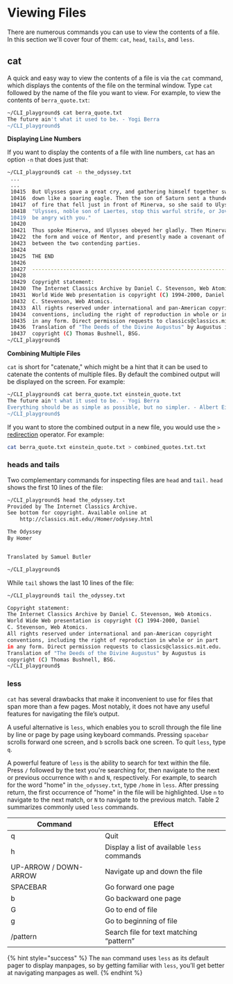 # Viewing Files

There are numerous commands you can use to view the contents of a file. In this section we'll cover four of them: `cat`, `head`, `tails`, and `less`.&#x20;

## cat

A quick and easy way to view the contents of a file is via the `cat` command, which displays the contents of the file on the terminal window. Type `cat` followed by the name of the file you want to view. For example, to view the contents of `berra_quote.txt`:

```bash
~/CLI_playground$ cat berra_quote.txt
The future ain't what it used to be. - Yogi Berra
~/CLI_playground$
```

**Displaying Line Numbers**

If you want to display the contents of a file with line numbers, `cat` has an option `-n` that does just that:

```bash
~/CLI_playground$ cat -n the_odyssey.txt
 ...
 ...
 10415	But Ulysses gave a great cry, and gathering himself together swooped
 10416	down like a soaring eagle. Then the son of Saturn sent a thunderbolt
 10417	of fire that fell just in front of Minerva, so she said to Ulysses,
 10418	"Ulysses, noble son of Laertes, stop this warful strife, or Jove will
 10419	be angry with you." 
 10420	
 10421	Thus spoke Minerva, and Ulysses obeyed her gladly. Then Minerva assumed
 10422	the form and voice of Mentor, and presently made a covenant of peace
 10423	between the two contending parties. 
 10424	
 10425	THE END
 10426	
 10427	----------------------------------------------------------------------
 10428	
 10429	Copyright statement:
 10430	The Internet Classics Archive by Daniel C. Stevenson, Web Atomics.
 10431	World Wide Web presentation is copyright (C) 1994-2000, Daniel
 10432	C. Stevenson, Web Atomics.
 10433	All rights reserved under international and pan-American copyright
 10434	conventions, including the right of reproduction in whole or in part
 10435	in any form. Direct permission requests to classics@classics.mit.edu.
 10436	Translation of "The Deeds of the Divine Augustus" by Augustus is
 10437	copyright (C) Thomas Bushnell, BSG.
~/CLI_playground$
```

**Combining Multiple Files**

`cat` is short for "catenate," which might be a hint that it can be used to catenate the contents of multiple files. By default the combined output will be displayed on the screen. For example:

```bash
~/CLI_playground$ cat berra_quote.txt einstein_quote.txt
The future ain't what it used to be. - Yogi Berra
Everything should be as simple as possible, but no simpler. - Albert Einstein
~/CLI_playground$
```

If you want to store the combined output in a new file, you would use the `>` [redirection](../redirection-and-piping.md) operator. For example:&#x20;

```bash
cat berra_quote.txt einstein_quote.txt > combined_quotes.txt.txt
```

### heads and tails

Two complementary commands for inspecting files are `head` and `tail.` `head` shows the first 10 lines of the file:

```bash
~/CLI_playground$ head the_odyssey.txt 
Provided by The Internet Classics Archive.
See bottom for copyright. Available online at
    http://classics.mit.edu//Homer/odyssey.html

The Odyssey
By Homer


Translated by Samuel Butler

~/CLI_playground$ 
```

While `tail` shows the last 10 lines of the file:

```bash
~/CLI_playground$ tail the_odyssey.txt 

Copyright statement:
The Internet Classics Archive by Daniel C. Stevenson, Web Atomics.
World Wide Web presentation is copyright (C) 1994-2000, Daniel
C. Stevenson, Web Atomics.
All rights reserved under international and pan-American copyright
conventions, including the right of reproduction in whole or in part
in any form. Direct permission requests to classics@classics.mit.edu.
Translation of "The Deeds of the Divine Augustus" by Augustus is
copyright (C) Thomas Bushnell, BSG.
~/CLI_playground$
```

### less

`cat` has several drawbacks that make it inconvenient to use for files that span more than a few pages. Most notably, it does not have any useful features for navigating the file’s output.&#x20;

A useful alternative is `less`, which enables you to scroll through the file line by line or page by page using keyboard commands. Pressing `spacebar` scrolls forward one screen, and `b` scrolls back one screen. To quit `less`, type `q`.

A powerful feature of `less` is the ability to search for text within the file. Press `/` followed by the text you're searching for, then navigate to the next or previous occurrence with `n` and  `N`, respectively. For example, to search for the word "home" in `the_odyssey.txt`, type `/home` in `less`. After pressing return, the first occurrence of "home" in the file will be highlighted. Use `n` to navigate to the next match, or `N` to navigate to the previous match. Table 2 summarizes commonly used `less` commands.

| Command               | Effect                                      |
| --------------------- | ------------------------------------------- |
| q                     | Quit                                        |
| h                     | Display a list of available `less` commands |
| UP-ARROW / DOWN-ARROW | Navigate up and down the file               |
| SPACEBAR              | Go forward one page                         |
| b                     | Go backward one page                        |
| G                     | Go to end of file                           |
| g                     | Go to beginning of file                     |
| /pattern              | Search file for text matching “pattern”     |

{% hint style="success" %}
The `man` command uses `less` as its default pager to display manpages, so by getting familiar with `less`, you’ll get better at navigating manpages as well.
{% endhint %}

